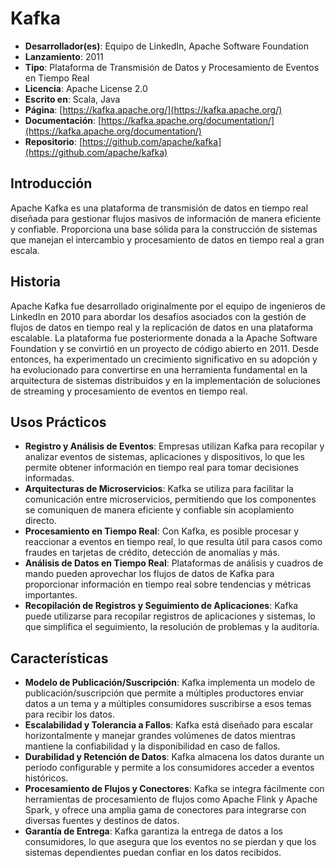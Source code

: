 # Kafka

- **Desarrollador(es)**: Equipo de LinkedIn, Apache Software Foundation
- **Lanzamiento**: 2011
- **Tipo**: Plataforma de Transmisión de Datos y Procesamiento de Eventos en Tiempo Real
- **Licencia**: Apache License 2.0
- **Escrito en**: Scala, Java
- **Página**: [https://kafka.apache.org/](https://kafka.apache.org/)
- **Documentación**: [https://kafka.apache.org/documentation/](https://kafka.apache.org/documentation/)
- **Repositorio**: [https://github.com/apache/kafka](https://github.com/apache/kafka)

## Introducción

Apache Kafka es una plataforma de transmisión de datos en tiempo real diseñada para gestionar flujos masivos de información de manera eficiente y confiable. Proporciona una base sólida para la construcción de sistemas que manejan el intercambio y procesamiento de datos en tiempo real a gran escala.

## Historia

Apache Kafka fue desarrollado originalmente por el equipo de ingenieros de LinkedIn en 2010 para abordar los desafíos asociados con la gestión de flujos de datos en tiempo real y la replicación de datos en una plataforma escalable. La plataforma fue posteriormente donada a la Apache Software Foundation y se convirtió en un proyecto de código abierto en 2011. Desde entonces, ha experimentado un crecimiento significativo en su adopción y ha evolucionado para convertirse en una herramienta fundamental en la arquitectura de sistemas distribuidos y en la implementación de soluciones de streaming y procesamiento de eventos en tiempo real.

## Usos Prácticos

- **Registro y Análisis de Eventos**: Empresas utilizan Kafka para recopilar y analizar eventos de sistemas, aplicaciones y dispositivos, lo que les permite obtener información en tiempo real para tomar decisiones informadas.
- **Arquitecturas de Microservicios**: Kafka se utiliza para facilitar la comunicación entre microservicios, permitiendo que los componentes se comuniquen de manera eficiente y confiable sin acoplamiento directo.
- **Procesamiento en Tiempo Real**: Con Kafka, es posible procesar y reaccionar a eventos en tiempo real, lo que resulta útil para casos como fraudes en tarjetas de crédito, detección de anomalías y más.
- **Análisis de Datos en Tiempo Real**: Plataformas de análisis y cuadros de mando pueden aprovechar los flujos de datos de Kafka para proporcionar información en tiempo real sobre tendencias y métricas importantes.
- **Recopilación de Registros y Seguimiento de Aplicaciones**: Kafka puede utilizarse para recopilar registros de aplicaciones y sistemas, lo que simplifica el seguimiento, la resolución de problemas y la auditoría.

## Características

- **Modelo de Publicación/Suscripción**: Kafka implementa un modelo de publicación/suscripción que permite a múltiples productores enviar datos a un tema y a múltiples consumidores suscribirse a esos temas para recibir los datos.
- **Escalabilidad y Tolerancia a Fallos**: Kafka está diseñado para escalar horizontalmente y manejar grandes volúmenes de datos mientras mantiene la confiabilidad y la disponibilidad en caso de fallos.
- **Durabilidad y Retención de Datos**: Kafka almacena los datos durante un período configurable y permite a los consumidores acceder a eventos históricos.
- **Procesamiento de Flujos y Conectores**: Kafka se integra fácilmente con herramientas de procesamiento de flujos como Apache Flink y Apache Spark, y ofrece una amplia gama de conectores para integrarse con diversas fuentes y destinos de datos.
- **Garantía de Entrega**: Kafka garantiza la entrega de datos a los consumidores, lo que asegura que los eventos no se pierdan y que los sistemas dependientes puedan confiar en los datos recibidos.
